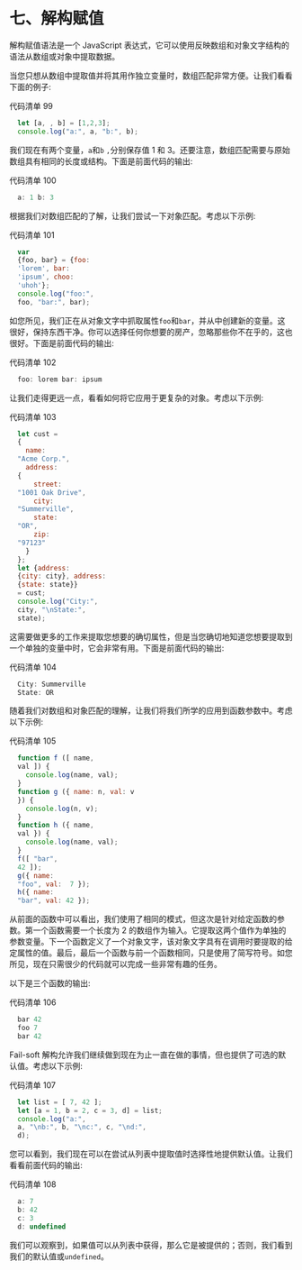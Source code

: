 # 七、解构赋值

解构赋值语法是一个 JavaScript 表达式，它可以使用反映数组和对象文字结构的语法从数组或对象中提取数据。

当您只想从数组中提取值并将其用作独立变量时，数组匹配非常方便。让我们看看下面的例子:

代码清单 99

```js
  let [a, , b] = [1,2,3];
  console.log("a:", a, "b:", b);

```

我们现在有两个变量，`a`和`b` `,`分别保存值 1 和 3。还要注意，数组匹配需要与原始数组具有相同的长度或结构。下面是前面代码的输出:

代码清单 100

```js
  a: 1 b: 3 

```

根据我们对数组匹配的了解，让我们尝试一下对象匹配。考虑以下示例:

代码清单 101

```js
  var
  {foo, bar} = {foo:
  'lorem', bar:
  'ipsum', choo:
  'uhoh'}; 
  console.log("foo:",
  foo, "bar:", bar);

```

如您所见，我们正在从对象文字中抓取属性`foo`和`bar`，并从中创建新的变量。这很好，保持东西干净。你可以选择任何你想要的房产，忽略那些你不在乎的，这也很好。下面是前面代码的输出:

代码清单 102

```js
  foo: lorem bar: ipsum

```

让我们走得更远一点，看看如何将它应用于更复杂的对象。考虑以下示例:

代码清单 103

```js
  let cust =
  {
    name:
  "Acme Corp.",
    address:
  {
      street:
  "1001 Oak Drive",
      city:
  "Summerville",
      state:
  "OR",
      zip:
  "97123"
    }
  };
  let {address:
  {city: city}, address:
  {state: state}}
  = cust;
  console.log("City:",
  city, "\nState:",
  state); 

```

这需要做更多的工作来提取您想要的确切属性，但是当您确切地知道您想要提取到一个单独的变量中时，它会非常有用。下面是前面代码的输出:

代码清单 104

```js
  City: Summerville
  State: OR

```

随着我们对数组和对象匹配的理解，让我们将我们所学的应用到函数参数中。考虑以下示例:

代码清单 105

```js
  function f ([ name,
  val ]) {
    console.log(name, val);
  }
  function g ({ name: n, val: v
  }) {
    console.log(n, v);
  }
  function h ({ name,
  val }) {
    console.log(name, val);
  }
  f([ "bar",
  42 ]);
  g({ name:
  "foo", val:  7 });
  h({ name:
  "bar", val: 42 });

```

从前面的函数中可以看出，我们使用了相同的模式，但这次是针对给定函数的参数。第一个函数需要一个长度为 2 的数组作为输入。它提取这两个值作为单独的参数变量。下一个函数定义了一个对象文字，该对象文字具有在调用时要提取的给定属性的值。最后，最后一个函数与前一个函数相同，只是使用了简写符号。如您所见，现在只需很少的代码就可以完成一些非常有趣的任务。

以下是三个函数的输出:

代码清单 106

```js
  bar 42
  foo 7
  bar 42

```

Fail-soft 解构允许我们继续做到现在为止一直在做的事情，但也提供了可选的默认值。考虑以下示例:

代码清单 107

```js
  let list = [ 7, 42 ];
  let [a = 1, b = 2, c = 3, d] = list;
  console.log("a:",
  a, "\nb:", b, "\nc:", c, "\nd:",
  d); 

```

您可以看到，我们现在可以在尝试从列表中提取值时选择性地提供默认值。让我们看看前面代码的输出:

代码清单 108

```js
  a: 7 
  b: 42 
  c: 3 
  d: undefined

```

我们可以观察到，如果值可以从列表中获得，那么它是被提供的；否则，我们看到我们的默认值或`undefined`。
